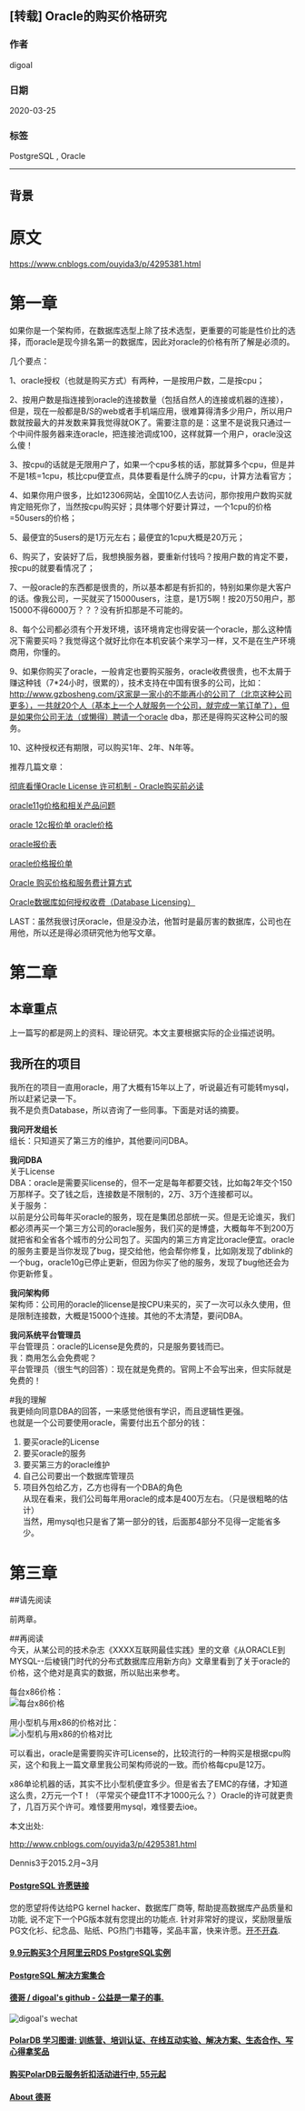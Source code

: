## [转载] Oracle的购买价格研究  
        
### 作者                                                                        
digoal                                                                                                                 
                          
### 日期                                                                                                                 
2020-03-25                                                                                                             
                                                                                                                 
### 标签                                                                                                                 
PostgreSQL , Oracle    
                     
----               
                          
## 背景    
# 原文  
https://www.cnblogs.com/ouyida3/p/4295381.html  
  
# 第一章  
如果你是一个架构师，在数据库选型上除了技术选型，更重要的可能是性价比的选择，而oracle是现今排名第一的数据库，因此对oracle的价格有所了解是必须的。  
  
   
几个要点：  
  
1、oracle授权（也就是购买方式）有两种，一是按用户数，二是按cpu；  
  
2、按用户数是指连接到oracle的连接数量（包括自然人的连接或机器的连接），但是，现在一般都是B/S的web或者手机端应用，很难算得清多少用户，所以用户数就按最大的并发数来算我觉得就OK了。需要注意的是：这里不是说我只通过一个中间件服务器来连oracle，把连接池调成100，这样就算一个用户，oracle没这么傻！  
  
3、按cpu的话就是无限用户了，如果一个cpu多核的话，那就算多个cpu，但是并不是1核=1cpu，核比cpu便宜点，具体要看是什么牌子的cpu，计算方法看官方；  
  
4、如果你用户很多，比如12306网站，全国10亿人去访问，那你按用户数购买就肯定赔死你了，当然按cpu购买好；具体哪个好要计算过，一个1cpu的价格=50users的价格；  
  
5、最便宜的5users的是1万元左右；最便宜的1cpu大概是20万元；  
  
6、购买了，安装好了后，我想换服务器，要重新付钱吗？按用户数的肯定不要，按cpu的就要看情况了；  
  
7、一般oracle的东西都是很贵的，所以基本都是有折扣的，特别如果你是大客户的话。像我公司，一买就买了15000users，注意，是1万5啊！按20万50用户，那15000不得6000万？？？没有折扣那是不可能的。  
  
8、每个公司都必须有个开发环境，该环境肯定也得安装一个oracle，那么这种情况下需要买吗？我觉得这个就好比你在本机安装个来学习一样，又不是在生产环境商用，你懂的。  
  
9、如果你购买了oracle，一般肯定也要购买服务，oracle收费很贵，也不太屑于赚这种钱（7*24小时，很累的），技术支持在中国有很多的公司，比如：http://www.gzbosheng.com/这家是一家小的不能再小的公司了（北京这种公司更多），一共就20个人（基本上一个人就服务一个公司，就完成一笔订单了），但是如果你公司无法（或懒得）聘请一个oracle dba，那还是得购买这种公司的服务。  
  
10、这种授权还有期限，可以购买1年、2年、N年等。  
  
   
  
推荐几篇文章：  
  
[彻底看懂Oracle License 许可机制 - Oracle购买前必读](http://www.chinastor.com/a/db/oracle/0G01962010.html)  
  
[oracle11g价格和相关产品问题](http://wenku.baidu.com/link?url=U3XZdifrNkZ05oi08m_9tHUmSeEufYTsTTE3aRHfZ_OYZjCLVfuVARfO4WRTQFRKWyEzrSwtEwXx3mGpIEey84BVRpE9A7R7QTTGEO5jB3m)  
  
[oracle 12c报价单 oracle价格](http://blog.sina.com.cn/s/blog_7011178f0102vavn.html)  
  
[oracle报价表](http://wenku.baidu.com/link?url=rlMydlEjUFO3D8GD0YpL-Pk7D-lxBVF2-v0xaZEdQxmum2H6s7sVj8cmX8Xurv8MU1r6eQbOYBpwNTq_V0Ha8VSWIlmHvIKHJTD6cfdSLIy)  
  
[oracle价格报价单](http://www.docin.com/p-526222870.html)  
  
[Oracle 购买价格和服务费计算方式](http://blog.csdn.net/haiross/article/details/38557277)  
  
[Oracle数据库如何授权收费（Database Licensing）](http://www.ha97.com/5419.html)  
  
   
  
LAST：虽然我很讨厌oracle，但是没办法，他暂时是最厉害的数据库，公司也在用他，所以还是得必须研究他为他写文章。  
  
# 第二章  
## 本章重点  
上一篇写的都是网上的资料、理论研究。本文主要根据实际的企业描述说明。  
  
## 我所在的项目  
我所在的项目一直用oracle，用了大概有15年以上了，听说最近有可能转mysql，所以赶紧记录一下。  
我不是负责Database，所以咨询了一些同事。下面是对话的摘要。  
  
**我问开发组长**  
组长：只知道买了第三方的维护，其他要问问DBA。  
  
**我问DBA**  
关于License  
DBA：oracle是需要买license的，但不一定是每年都要交钱，比如每2年交个150万那样子。交了钱之后，连接数是不限制的，2万、3万个连接都可以。  
关于服务：  
以前是分公司每年买oracle的服务，现在是集团总部统一买。但是无论谁买，我们都必须再买一个第三方公司的oracle服务，我们买的是博盛，大概每年不到200万就把省和全省各个城市的分公司包了。买国内的第三方肯定比oracle便宜。oracle的服务主要是当你发现了bug，提交给他，他会帮你修复，比如刚发现了dblink的一个bug，oracle10g已停止更新，但因为你买了他的服务，发现了bug他还会为你更新修复。  
  
**我问架构师**  
架构师：公司用的oracle的license是按CPU来买的，买了一次可以永久使用，但是限制连接数，大概是15000个连接。其他的不太清楚，要问DBA。  
  
**我问系统平台管理员**  
平台管理员：oracle的License是免费的，只是服务要钱而已。  
我：商用怎么会免费呢？  
平台管理员（很生气的回答）：现在就是免费的。官网上不会写出来，但实际就是免费的！  
  
#我的理解  
我更倾向同意DBA的回答，一来感觉他很有学识，而且逻辑性更强。  
也就是一个公司要使用oracle，需要付出五个部分的钱：  
1. 要买oracle的License  
2. 要买oracle的服务  
3. 要买第三方的oracle维护  
4. 自己公司要出一个数据库管理员  
5. 项目外包给乙方，乙方也得有一个DBA的角色  
从现在看来，我们公司每年用oracle的成本是400万左右。（只是很粗略的估计）  
当然，用mysql也只是省了第一部分的钱，后面那4部分不见得一定能省多少。  
  
   
  
# 第三章  
##请先阅读  
  
前两章。  
  
##再阅读  
今天，从某公司的技术杂志《XXXX互联网最佳实践》里的文章《从ORACLE到MYSQL--后棱镜门时代的分布式数据库应用新方向》文章里看到了关于oracle的价格，这个绝对是真实的数据，所以贴出来参考。  
  
每台x86价格：  
![每台x86价格](20200325_01_pic_001.png)  
  
用小型机与用x86的价格对比：  
![小型机与用x86的价格对比](20200325_01_pic_002.png)  
  
可以看出，oracle是需要购买许可License的，比较流行的一种购买是根据cpu购买，这个和我上一篇文章里我公司架构师说的一致。而价格每cpu是12万。  
  
x86单论机器的话，其实不比小型机便宜多少。但是省去了EMC的存储，才知道这么贵，2万元一个T！（平常买个硬盘1T不才1000元么？）Oracle的许可就更贵了，几百万买个许可。难怪要用mysql，难怪要去ioe。  
  
   
  
本文出处:   
  
http://www.cnblogs.com/ouyida3/p/4295381.html  
  
Dennis3于2015.2月~3月  
  
  
  
  
  
  
  
  
  
  
  
  
  
  
  
  
  
  
  
  
  
  
  
  
  
  
  
  
  
  
  
  
  
  
  
  
  
  
  
  
  
  
  
  
  
  
  
  
  
  
  
  
  
  
#### [PostgreSQL 许愿链接](https://github.com/digoal/blog/issues/76 "269ac3d1c492e938c0191101c7238216")
您的愿望将传达给PG kernel hacker、数据库厂商等, 帮助提高数据库产品质量和功能, 说不定下一个PG版本就有您提出的功能点. 针对非常好的提议，奖励限量版PG文化衫、纪念品、贴纸、PG热门书籍等，奖品丰富，快来许愿。[开不开森](https://github.com/digoal/blog/issues/76 "269ac3d1c492e938c0191101c7238216").  
  
  
#### [9.9元购买3个月阿里云RDS PostgreSQL实例](https://www.aliyun.com/database/postgresqlactivity "57258f76c37864c6e6d23383d05714ea")
  
  
#### [PostgreSQL 解决方案集合](https://yq.aliyun.com/topic/118 "40cff096e9ed7122c512b35d8561d9c8")
  
  
#### [德哥 / digoal's github - 公益是一辈子的事.](https://github.com/digoal/blog/blob/master/README.md "22709685feb7cab07d30f30387f0a9ae")
  
  
![digoal's wechat](../pic/digoal_weixin.jpg "f7ad92eeba24523fd47a6e1a0e691b59")
  
  
#### [PolarDB 学习图谱: 训练营、培训认证、在线互动实验、解决方案、生态合作、写心得拿奖品](https://www.aliyun.com/database/openpolardb/activity "8642f60e04ed0c814bf9cb9677976bd4")
  
  
#### [购买PolarDB云服务折扣活动进行中, 55元起](https://www.aliyun.com/activity/new/polardb-yunparter?userCode=bsb3t4al "e0495c413bedacabb75ff1e880be465a")
  
  
#### [About 德哥](https://github.com/digoal/blog/blob/master/me/readme.md "a37735981e7704886ffd590565582dd0")
  

